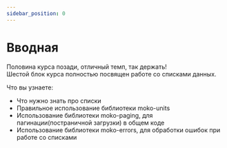```yaml
---
sidebar_position: 0
---
```


# Вводная

Половина курса позади, отличный темп, так держать!  
Шестой блок курса полностью посвящен работе со списками данных.  

Что вы узнаете: 
- Что нужно знать про списки
- Правильное использование библиотеки moko-units
- Использование библиотеки moko-paging, для пагинации(постраничной загрузки) в общем коде 
- Использование библиотеки moko-errors, для обработки ошибок при работе со списками
